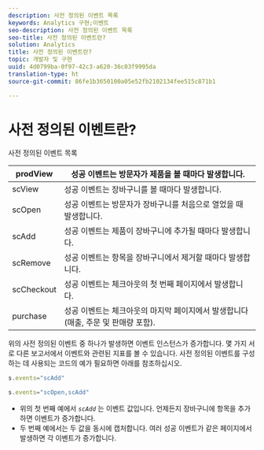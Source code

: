 ```yaml
---
description: 사전 정의된 이벤트 목록
keywords: Analytics 구현;이벤트
seo-description: 사전 정의된 이벤트 목록
seo-title: 사전 정의된 이벤트란?
solution: Analytics
title: 사전 정의된 이벤트란?
topic: 개발자 및 구현
uuid: 4d0799ba-0f97-42c3-a620-36c03f9995da
translation-type: ht
source-git-commit: 86fe1b3650100a05e52fb2102134fee515c871b1

---
```



# 사전 정의된 이벤트란?

사전 정의된 이벤트 목록

| prodView | 성공 이벤트는 방문자가 제품을 볼 때마다 발생합니다. |
|---|---|
| scView | 성공 이벤트는 장바구니를 볼 때마다 발생합니다. |
| scOpen | 성공 이벤트는 방문자가 장바구니를 처음으로 열었을 때 발생합니다. |
| scAdd | 성공 이벤트는 제품이 장바구니에 추가될 때마다 발생합니다. |
| scRemove | 성공 이벤트는 항목을 장바구니에서 제거할 때마다 발생합니다. |
| scCheckout | 성공 이벤트는 체크아웃의 첫 번째 페이지에서 발생합니다. |
| purchase | 성공 이벤트는 체크아웃의 마지막 페이지에서 발생합니다(매출, 주문 및 판매량 포함). |

위의 사전 정의된 이벤트 중 하나가 발생하면 이벤트 인스턴스가 증가합니다. 몇 가지 서로 다른 보고서에서 이벤트와 관련된 지표를 볼 수 있습니다. 사전 정의된 이벤트를 구성하는 데 사용되는 코드의 예가 필요하면 아래를 참조하십시오.

```js
s.events="scAdd"
```

```js
s.events="scOpen,scAdd"
```

* 위의 첫 번째 예에서 *`scAdd`* 는 이벤트 값입니다. 언제든지 장바구니에 항목을 추가하면 이벤트가 증가합니다.
* 두 번째 예에서는 두 값을 동시에 캡처합니다. 여러 성공 이벤트가 같은 페이지에서 발생하면 각 이벤트가 증가합니다.

